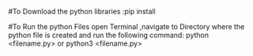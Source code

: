 #To Download the python libraries :pip install <library>

#To Run the python Files open Terminal ,navigate to Directory where the python file is created and run the following command:
python <filename.py> or python3 <filename.py>
  

